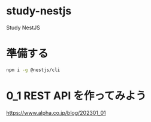 # study-nestjs
Study NestJS

# 準備する

```sh
npm i -g @nestjs/cli
```

# 0_1 REST API を作ってみよう

https://www.alpha.co.jp/blog/202301_01
